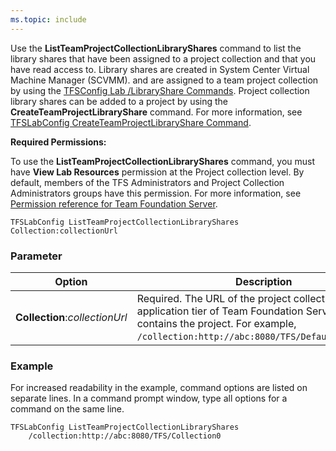 ```yaml
---
ms.topic: include
---
```


Use the **ListTeamProjectCollectionLibraryShares** command to list the
library shares that have been assigned to a project collection and
that you have read access to. Library shares are created in System
Center Virtual Machine Manager (SCVMM). and are assigned to a team
project collection by using the [TFSConfig Lab /LibraryShare Commands](lab-libraryshare.md). 
Project collection library shares can be added to a project by
using the **CreateTeamProjectLibraryShare** command. For more
information, see [TFSLabConfig CreateTeamProjectLibraryShare Command](createteamprojectlibraryshare.md).

**Required Permissions:**

To use the **ListTeamProjectCollectionLibraryShares** command, you must
have **View Lab Resources** permission at the Project collection
level. By default, members of the TFS Administrators and Project
Collection Administrators groups have this permission. For more
information, see [Permission reference for Team Foundation Server](/azure/devops/security/permissions).


    TFSLabConfig ListTeamProjectCollectionLibraryShares
    Collection:collectionUrl


### Parameter


| Option | Description |
| --- | --- |
| **Collection**:*collectionUrl* | Required. The URL of the project collection on the application tier of Team Foundation Server that contains the project. For example, ```/collection:http://abc:8080/TFS/DefaultCollection```.  |



### Example

For increased readability in the example, command options are listed on
separate lines. In a command prompt window, type all options for a
command on the same line.


    TFSLabConfig ListTeamProjectCollectionLibraryShares
        /collection:http://abc:8080/TFS/Collection0

